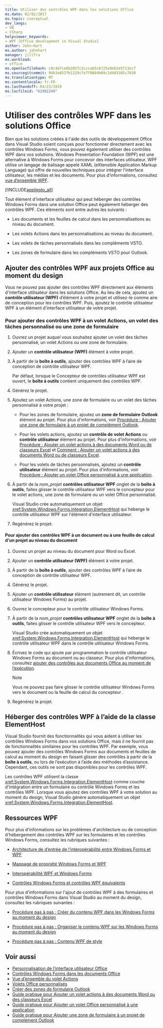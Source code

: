 ```yaml
---
title: Utiliser des contrôles WPF dans les solutions Office
ms.date: 02/02/2017
ms.topic: conceptual
dev_langs:
- VB
- CSharp
helpviewer_keywords:
- WPF [Office development in Visual Studio]
author: John-Hart
ms.author: johnhart
manager: jillfra
ms.workload:
- office
ms.openlocfilehash: c8c447ce6b202fc3ccca65c6725e9eb3e5f13ecf
ms.sourcegitcommit: 94b3a052fb1229c7e7f8804b09c1d403385c7630
ms.translationtype: MT
ms.contentlocale: fr-FR
ms.lasthandoff: 04/23/2019
ms.locfileid: "62982249"
---
```

# <a name="use-wpf-controls-in-office-solutions"></a>Utiliser des contrôles WPF dans les solutions Office

Bien que les solutions créées à l'aide des outils de développement Office dans Visual Studio soient conçues pour fonctionner directement avec les contrôles Windows Forms, vous pouvez également utiliser des contrôles WPF dans vos solutions. Windows Presentation Foundation (WPF) est une alternative à Windows Forms pour concevoir des interfaces utilisateur. WPF utilise un langage de balisage appelé XAML (eXtensible Application Markup Language) qui offre de nouvelles techniques pour intégrer l'interface utilisateur, les médias et les documents. Pour plus d’informations, consultez [vue d’ensemble WPF](../designers/introduction-to-wpf.md).

[!INCLUDE[appliesto_all](../vsto/includes/appliesto-all-md.md)]

Tout élément d'interface utilisateur qui peut héberger des contrôles Windows Forms dans une solution Office peut également héberger des contrôles WPF. Ces éléments sont entre autres les suivants :

- Les documents et les feuilles de calcul dans les personnalisations au niveau du document.

- Les volets Actions dans les personnalisations au niveau du document.

- Les volets de tâches personnalisés dans les compléments VSTO.

- Les zones de formulaire dans les compléments VSTO pour Outlook.

## <a name="add-wpf-controls-to-office-projects-at-design-time"></a>Ajouter des contrôles WPF aux projets Office au moment du design

Vous ne pouvez pas ajouter des contrôles WPF directement aux éléments d'interface utilisateur dans les solutions Office. Au lieu de cela, ajoutez un **contrôle utilisateur (WPF)** d’élément à votre projet et utilisez-le comme aire de conception pour les contrôles WPF. Puis, ajoutez le contrôle utilisateur WPF à un élément d'interface utilisateur de votre projet.

### <a name="to-add-wpf-controls-to-an-actions-pane-custom-task-pane-or-form-region"></a>Pour ajouter des contrôles WPF à un volet Actions, un volet des tâches personnalisé ou une zone de formulaire

1. Ouvrez un projet auquel vous souhaitez ajouter un volet des tâches personnalisé, un volet Actions ou une zone de formulaire.

2. Ajouter un **contrôle utilisateur (WPF)** élément à votre projet.

3. À partir de la **boîte à outils**, ajouter des contrôles WPF à l’aire de conception de contrôle utilisateur WPF.

     Par défaut, lorsque le Concepteur de contrôles utilisateur WPF est ouvert, le **boîte à outils** contient uniquement des contrôles WPF.

4. Générez le projet.

5. Ajoutez un volet Actions, une zone de formulaire ou un volet des tâches personnalisé à votre projet :

    - Pour les zones de formulaire, ajoutez un **zone de formulaire Outlook** élément au projet. Pour plus d'informations, voir [Procédure : Ajouter une zone de formulaire à un projet de complément Outlook](../vsto/how-to-add-a-form-region-to-an-outlook-add-in-project.md).

    - Pour les volets actions, ajoutez un **contrôle de volet Actions** ou **contrôle utilisateur** élément au projet. Pour plus d'informations, voir [Procédure : Ajouter un volet actions à des documents Word ou de classeurs Excel](../vsto/how-to-add-an-actions-pane-to-word-documents-or-excel-workbooks.md) et [Comment : Ajouter un volet actions à des documents Word ou de classeurs Excel](../vsto/how-to-add-an-actions-pane-to-word-documents-or-excel-workbooks.md).

    - Pour les volets de tâches personnalisés, ajoutez un **contrôle utilisateur** élément au projet. Pour plus d'informations, voir [Procédure : Ajouter un volet Office personnalisé à une application](../vsto/how-to-add-a-custom-task-pane-to-an-application.md).

6. À partir de la *nom_projet* **contrôles utilisateur WPF** onglet de la **boîte à outils**, faites glisser le contrôle utilisateur WPF vers le concepteur pour le volet actions, une zone de formulaire ou un volet Office personnalisé.

     Visual Studio crée automatiquement un objet <xref:System.Windows.Forms.Integration.ElementHost> qui héberge le contrôle utilisateur WPF sur l'élément d'interface utilisateur.

7. Regénérez le projet.

#### <a name="to-add-wpf-controls-to-a-document-or-worksheet-in-a-document-level-project"></a>Pour ajouter des contrôles WPF à un document ou à une feuille de calcul d'un projet au niveau du document

1. Ouvrez un projet au niveau du document pour Word ou Excel.

2. Ajouter un **contrôle utilisateur (WPF)** élément à votre projet.

3. À partir de la **boîte à outils**, ajouter des contrôles WPF à l’aire de conception de contrôle utilisateur WPF.

4. Générez le projet.

5. Ajouter un **contrôle utilisateur** élément (autrement dit, un contrôle utilisateur Windows Forms) au projet.

6. Ouvrez le concepteur pour le contrôle utilisateur Windows Forms.

7. À partir de la *nom_projet* **contrôles utilisateur WPF** onglet de la **boîte à outils**, faites glisser le contrôle utilisateur WPF vers le concepteur.

     Visual Studio crée automatiquement un objet <xref:System.Windows.Forms.Integration.ElementHost> qui héberge le contrôle utilisateur WPF dans le contrôle utilisateur Windows Forms.

8. Écrivez le code qui ajoute par programmation le contrôle utilisateur Windows Forms au document ou au classeur. Pour plus d’informations, consultez [ajouter des contrôles aux documents Office au moment de l’exécution](../vsto/adding-controls-to-office-documents-at-run-time.md).

    > [!NOTE]
    > Vous ne pouvez pas faire glisser le contrôle utilisateur Windows Forms vers le document ou la feuille de calcul du concepteur .

9. Regénérez le projet.

## <a name="host-wpf-controls-by-using-the-elementhost-class"></a>Héberger des contrôles WPF à l’aide de la classe ElementHost

Visual Studio fournit des fonctionnalités qui vous aident à utiliser les contrôles Windows Forms dans vos solutions Office, mais il ne fournit pas de fonctionnalités similaires pour les contrôles WPF. Par exemple, vous pouvez ajouter des contrôles Windows Forms aux documents et feuilles de calcul au moment du design en faisant glisser des contrôles à partir de la **boîte à outils**, ou lors de l’exécution à l’aide des méthodes d’assistance. Cependant, ces outils ne sont pas disponibles pour les contrôles WPF.

Les contrôles WPF utilisent la classe <xref:System.Windows.Forms.Integration.ElementHost> comme couche d'intégration entre un formulaire ou contrôle Windows Forms et les contrôles WPF. Lorsque vous ajoutez des contrôles WPF à votre solution au moment du design, Visual Studio génère automatiquement un objet <xref:System.Windows.Forms.Integration.ElementHost>.

## <a name="wpf-resources"></a>Ressources WPF

Pour plus d'informations sur les problèmes d'architecture ou de conception d'hébergement des contrôles WPF sur les formulaires et les contrôles Windows Forms, consultez les rubriques suivantes :

- [Architecture de d’entrée de l’interopérabilité entre Windows Forms et WPF](/dotnet/framework/wpf/advanced/windows-forms-and-wpf-interoperability-input-architecture)

- [Mappage de propriété Windows Forms et WPF](/dotnet/framework/wpf/advanced/windows-forms-and-wpf-property-mapping)

- [Interopérabilité WPF et Windows Forms](/dotnet/framework/wpf/advanced/wpf-and-windows-forms-interoperation)

- [Contrôles Windows Forms et contrôles WPF équivalents](/dotnet/framework/wpf/advanced/windows-forms-controls-and-equivalent-wpf-controls)

Pour plus d'informations sur l'ajout de contrôles WPF à des formulaires et contrôles Windows Forms dans Visual Studio au moment du design, consultez les rubriques suivantes :

- [Procédure pas à pas : Créer du contenu WPF dans les Windows Forms au moment du design](/dotnet/framework/winforms/advanced/walkthrough-creating-new-wpf-content-on-windows-forms-at-design-time)

- [Procédure pas à pas : Organiser le contenu WPF sur les Windows Forms au moment du design](/dotnet/framework/winforms/advanced/walkthrough-arranging-wpf-content-on-windows-forms-at-design-time)

- [Procédure pas à pas : Contenu WPF de style](/dotnet/framework/winforms/advanced/walkthrough-styling-wpf-content)

## <a name="see-also"></a>Voir aussi

- [Personnalisation de l’interface utilisateur Office](../vsto/office-ui-customization.md)
- [Contrôles Windows Forms dans les documents Office](../vsto/windows-forms-controls-on-office-documents-overview.md)
- [Vue d’ensemble du volet Actions](../vsto/actions-pane-overview.md)
- [Volets Office personnalisés](../vsto/custom-task-panes.md)
- [Créer des zones de formulaire Outlook](../vsto/creating-outlook-form-regions.md)
- [Guide pratique pour Ajouter un volet actions à des documents Word ou des classeurs Excel](../vsto/how-to-add-an-actions-pane-to-word-documents-or-excel-workbooks.md)
- [Guide pratique pour Ajouter un volet Office personnalisé à une application](../vsto/how-to-add-a-custom-task-pane-to-an-application.md)
- [Guide pratique pour Ajouter une zone de formulaire à un projet de complément Outlook](../vsto/how-to-add-a-form-region-to-an-outlook-add-in-project.md)
